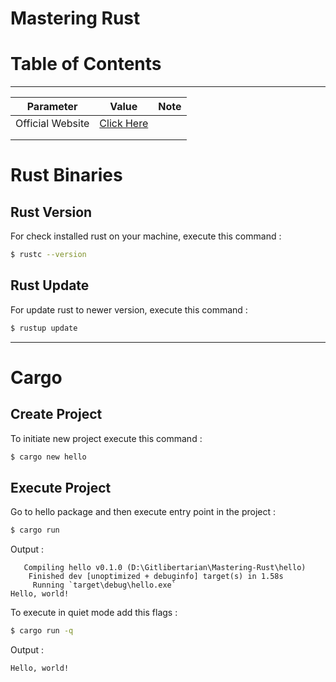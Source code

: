 # Mastering Rust



# Table of Contents





----



| Parameter        | Value                                    | Note |
| ---------------- | ---------------------------------------- | ---- |
| Official Website | [Click Here](https://www.rust-lang.org/) |      |
|                  |                                          |      |
|                  |                                          |      |



# Rust Binaries



## Rust Version

For check installed rust on your machine, execute this command :

```bash
$ rustc --version
```



## Rust Update 

For update rust to newer version, execute this command : 

```bash
$ rustup update
```



---



# Cargo



## Create Project

To initiate new project execute this command :

```bash
$ cargo new hello
```



## Execute Project

Go to hello package and then execute entry point in the project :

```bash
$ cargo run
```

Output :

```
   Compiling hello v0.1.0 (D:\Gitlibertarian\Mastering-Rust\hello)
    Finished dev [unoptimized + debuginfo] target(s) in 1.58s
     Running `target\debug\hello.exe`
Hello, world!
```

To execute in quiet mode add this flags :

```bash
$ cargo run -q
```

Output :

```
Hello, world!
```

